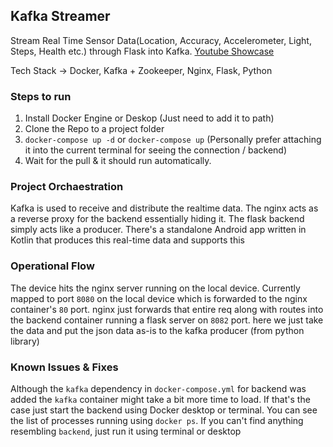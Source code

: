 ## Kafka Streamer
Stream Real Time Sensor Data(Location, Accuracy, Accelerometer, Light, Steps, Health etc.) through Flask into Kafka. [Youtube Showcase](https://www.youtube.com/watch?v=5woO06dWIL0&ab_channel=A.H.M.ANNUR)

Tech Stack -> Docker, Kafka + Zookeeper, Nginx, Flask, Python

### Steps to run
1) Install Docker Engine or Deskop (Just need to add it to path)
2) Clone the Repo to a project folder
3) `docker-compose up -d` or `docker-compose up` (Personally prefer attaching it into the current terminal for seeing the connection / backend)
4) Wait for the pull & it should run automatically.

### Project Orchaestration
Kafka is used to receive and distribute the realtime data. The nginx acts as a reverse proxy for the backend essentially hiding it. The flask backend simply acts like a producer. There's a standalone Android app written in Kotlin that produces this real-time data and supports this

### Operational Flow
The device hits the nginx server running on the local device. Currently mapped to port `8080` on the local device which is forwarded to the nginx container's `80` port. nginx just forwards that entire req along with routes into the backend container running a flask server on `8082` port. here we just take the data and put the json data as-is to the kafka producer (from python library)

### Known Issues & Fixes
Although the `kafka` dependency in `docker-compose.yml` for backend was added the `kafka` container might take a bit more time to load. If that's the case just start the backend using Docker desktop or terminal. You can see the list of processes running using `docker ps`. If you can't find anything resembling `backend`, just run it using terminal or desktop
